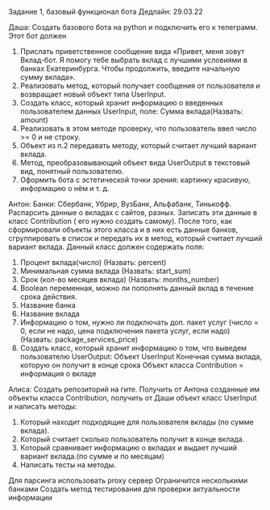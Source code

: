 Задание 1, базовый функционал бота
Дедлайн: 29.03.22

Даша:
Создать базового бота на python и подключить его к телеграмм.
Этот бот должен 
1. Прислать приветственное сообщение вида «Привет, меня зовут Вклад-бот. Я помогу тебе выбрать вклад с лучшими условиями в банках Екатеринбурга. Чтобы продолжить, введите начальную сумму вклада».
2. Реализовать метод, который получает сообщения от пользователя и возвращает новый объект типа UserInput. 
3. Создать класс, который хранит информацию о введенных пользователем данных UserInput, поле:
    Сумма вклада(Назвать: amount)
4. Реализовать в этом методе проверку, что пользователь ввел число >= 0 и  не строку.
5. Объект из п.2 передавать методу, который считает лучший вариант вклада.
6. Метод, преобразовывающий объект вида UserOutput в текстовый вид, понятный пользователю.
7. Оформить бота с эстетической точки зрения: картинку красивую, информацию о нём и т. д.

Антон:
Банки: Сбербанк, Убрир, ВузБанк, Альфабанк, Тинькофф.
Распарсить данные о вкладах с сайтов, разных. Записать эти данные в класс Contribution ( его нужно создать самому). После того, как сформировали объекты этого класса и в них есть данные банков, сгруппировать в список и передать их в метод, который считает лучший вариант вклада.
Данный класс должен содержать поля: 
1. Процент вклада(число) (Назвать: percent)
2. Минимальная сумма вклада (Назвать: start_sum)
3. Срок (кол-во месяцев вклада) (Назвать: months_number)
4. Boolean переменная, можно ли пополнять данный вклад в течение срока действия. 
5. Название банка
6. Название вклада
7. Информацию о том, нужно ли подключать доп. пакет услуг (число = 0, если не надо, 
цена подключения пакета услуг, если надо) (Назвать: package_services_price)
8. Создать класс, который хранит информацию о том, что выведем пользователю UserOutput:
    Объект UserInput 
    Конечная сумма вклада, которую он получит в конце срока
    Объект класса Contribution = информация о вкладе

Алиса:
Создать репозиторий на гите.
Получить от Антона созданные им объекты класса Contribution, получить от Даши объект класс UserInput и написать методы:
1. Который находит подходящие для пользователя вклады (по сумме вклада).
2. Который считает сколько пользователь получит в конце вклада.
3. Который сравнивает информацию о вкладах и выдает лучший вариант вклада.(по сумме и по месяцам)
4. Написать тесты на методы.


Для парсинга использовать proxy сервер
Ограничится несколькими банками
Создать метод тестирования для проверки актуальности информации